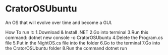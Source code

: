 # CratorOSUbuntu
An OS that will evolve over time and become a GUI.


How To run it:
1.Download & Install .NET
2.Go into terminal
3.Run this command: dotnet new console -o CratorOSUbuntu
4.Delete the Program.cs file
5.Put in the NightOS.cs file into the folder
6.Go to the terminal
7.Go into the CratorOSUbuntu folder
8.Run the command dotnet run
